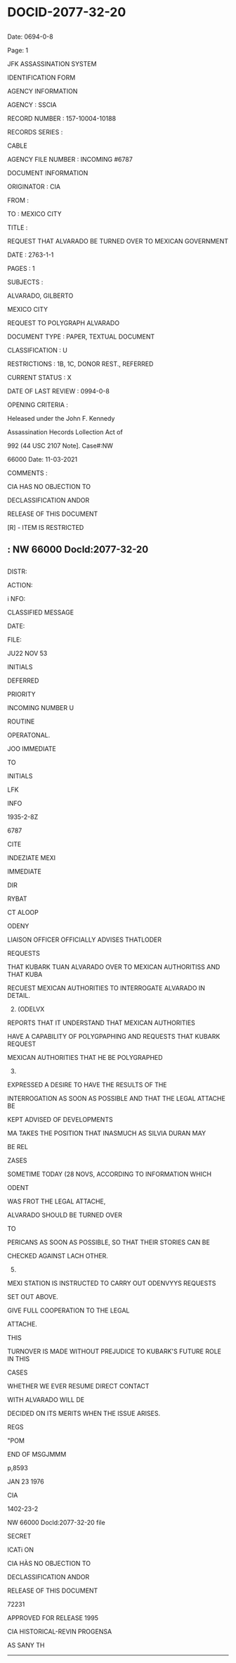 # DOCID-2077-32-20

##
Date: 0694-0-8

Page: 1

JFK ASSASSINATION SYSTEM

IDENTIFICATION FORM

AGENCY INFORMATION

AGENCY : SSCIA

RECORD NUMBER : 157-10004-10188

RECORDS SERIES :

CABLE

AGENCY FILE NUMBER : INCOMING #6787

DOCUMENT INFORMATION

ORIGINATOR : CIA

FROM :

TO : MEXICO CITY

TITLE :

REQUEST THAT ALVARADO BE TURNED OVER TO MEXICAN GOVERNMENT

DATE : 2763-1-1

PAGES : 1

SUBJECTS :

ALVARADO, GILBERTO

MEXICO CITY

REQUEST TO POLYGRAPH ALVARADO

DOCUMENT TYPE : PAPER, TEXTUAL DOCUMENT

CLASSIFICATION : U

RESTRICTIONS : 1B, 1C, DONOR REST., REFERRED

CURRENT STATUS : X

DATE OF LAST REVIEW : 0994-0-8

OPENING CRITERIA :

Heleased under the John F. Kennedy

Assassination Hecords Lollection Act of

992 (44 USC 2107 Note]. Case#:NW

66000 Date: 11-03-2021

COMMENTS :

CIA HAS NO OBJECTION TO

DECLASSIFICATION ANDOR

RELEASE OF THIS DOCUMENT

[R] - ITEM IS RESTRICTED

: NW 66000 Docld:2077-32-20
---

##
DISTR:

ACTION:

i NFO:

CLASSIFIED MESSAGE

DATE:

FILE:

JU22 NOV 53

INITIALS

DEFERRED

PRIORITY

INCOMING NUMBER U

ROUTINE

OPERATONAL.

JOO IMMEDIATE

TO

INITIALS

LFK

INFO

1935-2-8Z

6787

CITE

INDEZIATE MEXI

IMMEDIATE

DIR

RYBAT

CT ALOOP

ODENY

LIAISON OFFICER OFFICIALLY ADVISES THATLODER

REQUESTS

THAT KUBARK TUAN ALVARADO OVER TO MEXICAN AUTHORITISS AND THAT KUBA

RECUEST MEXICAN AUTHORITIES TO INTERROGATE ALVARADO IN DETAIL.

2. (ODELVX

REPORTS THAT IT UNDERSTAND THAT MEXICAN AUTHORITIES

HAVE A CAPABILITY OF POLYGPAPHING AND REQUESTS THAT KUBARK REQUEST

MEXICAN AUTHORITIES THAT HE BE POLYGRAPHED

3.

EXPRESSED A DESIRE TO HAVE THE RESULTS OF THE

INTERROGATION AS SOON AS POSSIBLE AND THAT THE LEGAL ATTACHE BE

KEPT ADVISED OF DEVELOPMENTS

MA TAKES THE POSITION THAT INASMUCH AS SILVIA DURAN MAY

BE REL

ZASES

SOMETIME TODAY (28 NOVS, ACCORDING TO INFORMATION WHICH

ODENT

WAS FROT THE LEGAL ATTACHE,

ALVARADO SHOULD BE TURNED OVER

TO

PERICANS AS SOON AS POSSIBLE, SO THAT THEIR STORIES CAN BE

CHECKED AGAINST LACH OTHER.

5.

MEXI STATION IS INSTRUCTED TO CARRY OUT ODENVYYS REQUESTS

SET OUT ABOVE.

GIVE FULL COOPERATION TO THE LEGAL

ATTACHE.

THIS

TURNOVER IS MADE WITHOUT PREJUDICE TO KUBARK'S FUTURE ROLE IN THIS

CASES

WHETHER WE EVER RESUME DIRECT CONTACT

WITH ALVARADO WILL DE

DECIDED ON ITS MERITS WHEN THE ISSUE ARISES.

REGS

"POM

END OF MSGJMMM

p,8593

JAN 23 1976

CIA

1402-23-2

NW 66000 Docld:2077-32-20
file

SECRET

ICATi ON

CIA HÀS NO OBJECTION TO

DECLASSIFICATION ANDOR

RELEASE OF THIS DOCUMENT

72231

APPROVED FOR RELEASE 1995

CIA HISTORICAL-REVIN PROGENSA

AS SANY TH

---

